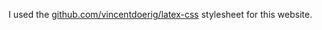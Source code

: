 I used the [github.com/vincentdoerig/latex-css](https://github.com/vincentdoerig/latex-css) stylesheet for this website.